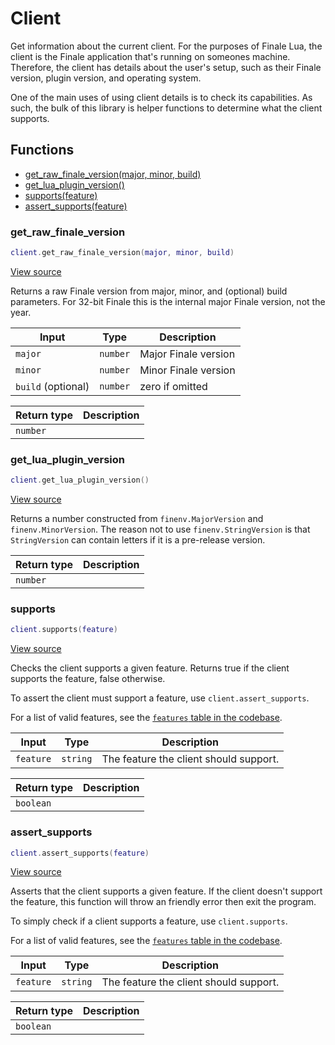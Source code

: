 # Client

Get information about the current client. For the purposes of Finale Lua, the client is
the Finale application that's running on someones machine. Therefore, the client has
details about the user's setup, such as their Finale version, plugin version, and
operating system.

One of the main uses of using client details is to check its capabilities. As such,
the bulk of this library is helper functions to determine what the client supports.

## Functions

- [get_raw_finale_version(major, minor, build)](#get_raw_finale_version)
- [get_lua_plugin_version()](#get_lua_plugin_version)
- [supports(feature)](#supports)
- [assert_supports(feature)](#assert_supports)

### get_raw_finale_version

```lua
client.get_raw_finale_version(major, minor, build)
```

[View source](https://github.com/finale-lua/lua-scripts/tree/master/src/library/client.lua#L61)

Returns a raw Finale version from major, minor, and (optional) build parameters. For 32-bit Finale
this is the internal major Finale version, not the year.

| Input | Type | Description |
| ----- | ---- | ----------- |
| `major` | `number` | Major Finale version |
| `minor` | `number` | Minor Finale version |
| `build` (optional) | `number` | zero if omitted |

| Return type | Description |
| ----------- | ----------- |
| `number` |  |

### get_lua_plugin_version

```lua
client.get_lua_plugin_version()
```

[View source](https://github.com/finale-lua/lua-scripts/tree/master/src/library/client.lua#L77)

Returns a number constructed from `finenv.MajorVersion` and `finenv.MinorVersion`. The reason not
to use `finenv.StringVersion` is that `StringVersion` can contain letters if it is a pre-release
version.

| Return type | Description |
| ----------- | ----------- |
| `number` |  |

### supports

```lua
client.supports(feature)
```

[View source](https://github.com/finale-lua/lua-scripts/tree/master/src/library/client.lua#L126)

Checks the client supports a given feature. Returns true if the client
supports the feature, false otherwise.

To assert the client must support a feature, use `client.assert_supports`.

For a list of valid features, see the [`features` table in the codebase](https://github.com/finale-lua/lua-scripts/blob/master/src/library/client.lua#L52).

| Input | Type | Description |
| ----- | ---- | ----------- |
| `feature` | `string` | The feature the client should support. |

| Return type | Description |
| ----------- | ----------- |
| `boolean` |  |

### assert_supports

```lua
client.assert_supports(feature)
```

[View source](https://github.com/finale-lua/lua-scripts/tree/master/src/library/client.lua#L147)

Asserts that the client supports a given feature. If the client doesn't
support the feature, this function will throw an friendly error then
exit the program.

To simply check if a client supports a feature, use `client.supports`.

For a list of valid features, see the [`features` table in the codebase](https://github.com/finale-lua/lua-scripts/blob/master/src/library/client.lua#L52).

| Input | Type | Description |
| ----- | ---- | ----------- |
| `feature` | `string` | The feature the client should support. |

| Return type | Description |
| ----------- | ----------- |
| `boolean` |  |
